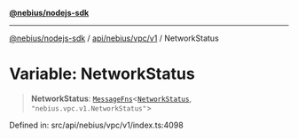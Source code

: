 [**@nebius/nodejs-sdk**](../../../../../README.md)

***

[@nebius/nodejs-sdk](../../../../../README.md) / [api/nebius/vpc/v1](../README.md) / NetworkStatus

# Variable: NetworkStatus

> **NetworkStatus**: [`MessageFns`](../../../../../runtime/protos/core/interfaces/MessageFns.md)\<[`NetworkStatus`](../interfaces/NetworkStatus.md), `"nebius.vpc.v1.NetworkStatus"`\>

Defined in: src/api/nebius/vpc/v1/index.ts:4098
